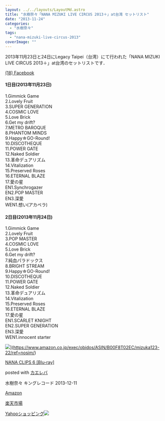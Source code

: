 ```yaml
---
layout: ../../layouts/LayoutMd.astro
title: "水樹奈々「NANA MIZUKI LIVE CIRCUS 2013＋」at台湾 セットリスト"
date: "2013-11-24"
categories: 
  - "水樹奈々"
tags: 
  - "nana-mizuki-live-circus-2013"
coverImage: ""
---
```


2013年11月23日と24日にLegacy Taipei（台湾）にて行われた「NANA MIZUKI LIVE CIRCUS 2013＋」at台湾のセットリストです．

[\(18\) Facebook](https://www.facebook.com/NanaMizukiLiveCircus2013TW)

#### 1日目(2013年11月23日)

1.Gimmick Game  
2.Lovely Fruit  
3.SUPER GENERATION  
4.COSMIC LOVE  
5.Love Brick  
6.Get my drift?  
7.METRO BAROQUE  
8.PHANTOM MINDS  
9.Happy☆GO-Round!  
10.DISCOTHEQUE  
11.POWER GATE  
12.Naked Soldier  
13.革命デュアリズム  
14.Vitalization  
15.Preserved Roses  
16.ETERNAL BLAZE  
17.愛の星  
EN1.Synchrogazer  
EN2.POP MASTER  
EN3.深愛  
WEN1.想い(アカペラ)

#### 2日目(2013年11月24日)

1.Gimmick Game  
2.Lovely Fruit  
3.POP MASTER  
4.COSMIC LOVE  
5.Love Brick  
6.Get my drift?  
7.純血パラドックス  
8.BRIGHT STREAM  
9.Happy☆GO-Round!  
10.DISCOTHEQUE  
11.POWER GATE  
12.Naked Soldier  
13.革命デュアリズム  
14.Vitalization  
15.Preserved Roses  
16.ETERNAL BLAZE  
17.愛の星  
EN1.SCARLET KNIGHT  
EN2.SUPER GENERATION  
EN3.深愛  
WEN1.innocent starter

![](/archive/images/51hULsaRMoL._SL160_.jpg)](https://www.amazon.co.jp/exec/obidos/ASIN/B00F8T02EC/mizuka123-22/ref=nosim/)

[NANA CLIPS 6 \[Blu-ray\]](https://www.amazon.co.jp/exec/obidos/ASIN/B00F8T02EC/mizuka123-22/ref=nosim/)

posted with [カエレバ](http://kaereba.com)

水樹奈々 キングレコード 2013-12-11

[Amazon](http://www.amazon.co.jp/gp/search?keywords=NANA%20CLIPS%206&__mk_ja_JP=%83J%83%5E%83J%83i&tag=mizuka123-22 "アマゾン")

[楽天市場](http://hb.afl.rakuten.co.jp/hgc/032b53ee.4b34c5ee.0f4a541e.f440145e/?pc=http%3A%2F%2Fsearch.rakuten.co.jp%2Fsearch%2Fmall%2FNANA%2520CLIPS%25206%2F-%2Ff.1-p.1-s.1-sf.0-st.A-v.2%3Fx%3D0%26scid%3Daf_ich_link_urltxt%26m%3Dhttp%3A%2F%2Fm.rakuten.co.jp%2F "楽天市場")

[Yahooショッピング![](//ad.jp.ap.valuecommerce.com/servlet/gifbanner?sid=3066752&pid=881990642)](//ck.jp.ap.valuecommerce.com/servlet/referral?sid=3066752&pid=881990642&vc_url=http%3A%2F%2Fshopping.search.yahoo.co.jp%2Fsearch%3FuIv%3Don%26ei%3DUTF-8%26tab_ex%3Dcommerce%26slider%3D0%26va%3DNANA%2520CLIPS%25206 "Yahooショッピング")
